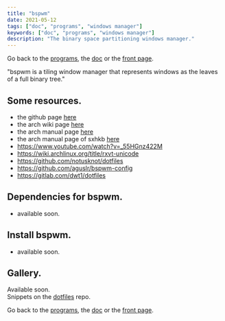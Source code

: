```yaml
---
title: "bspwm"
date: 2021-05-12
tags: ["doc", "programs", "windows manager"]
keywords: ["doc", "programs", "windows manager"]
description: "The binary space partitioning windows manager."
---
```

Go back to the [programs](/public/doc/config/programs), the [doc](/public/doc/config) or the [front page](/public).  

"bspwm is a tiling window manager that represents windows as the leaves of a full binary tree."

## Some resources.
- the github page [here](https://github.com/baskerville/bspwm)
- the arch wiki page [here](https://wiki.archlinux.org/title/bspwm)
- the arch manual page [here](https://man.archlinux.org/man/bspwm.1)
- the arch manual page of sxhkb [here](https://man.archlinux.org/man/sxhkd.1)
- https://www.youtube.com/watch?v=_55HGnz422M 
- https://wiki.archlinux.org/title/rxvt-unicode 
- https://github.com/notusknot/dotfiles 
- https://github.com/aguslr/bspwm-config 
- https://gitlab.com/dwt1/dotfiles 


## Dependencies for bspwm.
- available soon.

## Install bspwm.
- available soon.

## Gallery.
Available soon.  
Snippets on the [dotfiles](https://github.com/a2n-s/dotfiles#4-gallery-toc) repo.

Go back to the [programs](/public/doc/config/programs), the [doc](/public/doc/config) or the [front page](/public).  

[`spectrWM-baraction.sh`]: https://github.com/a2n-s/dotfiles/blob/main/scripts/spectrWM-baraction.sh
